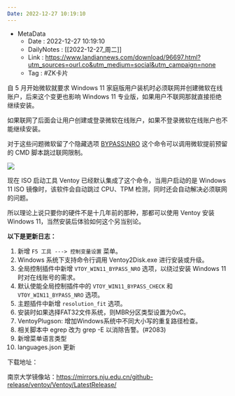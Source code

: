 ```yaml
---
Date: 2022-12-27 10:19:10
---
```

- MetaData
	- Date : 2022-12-27 10:19:10
	- DailyNotes : [[2022-12-27_周二]]
	- Link : https://www.landiannews.com/download/96697.html?utm_sources=ourl.co&utm_medium=social&utm_campaign=none
	- Tag : #ZK卡片 


自 5 月开始微软就要求 Windows 11 家庭版用户装机时必须联网并创建微软在线账户，后来这个变更也影响 Windows 11 专业版，如果用户不联网那就直接拒绝继续安装。

如果联网了后面会让用户创建或登录微软在线账户，如果不登录微软在线账户也不能继续安装。

对于这些问题微软留了个隐藏选项 [BYPASS\NRO](https://www.landiannews.com/archives/96120.html) 这个命令可以调用微软提前预留的 CMD 脚本跳过联网限制。

![](https://kiwi4814-1256211473.cos.ap-nanjing.myqcloud.com/img/202212271018812.webp)

现在 ISO 启动工具 Ventoy 已经默认集成了这个命令，当用户启动的是 Windows 11 ISO 镜像时，该软件会自动跳过 CPU、TPM 检测，同时还会自动解决必须联网的问题。

所以理论上说只要你的硬件不是十几年前的那种，那都可以使用 Ventoy 安装 Windows 11，当然安装后体验如何这个另当别论。



**以下是更新日志：**

1. 新增 `F5 工具 ---> 控制变量设置` 菜单。
2. Windows 系统下支持命令行调用 Ventoy2Disk.exe 进行安装或升级。
3. 全局控制插件中新增 `VTOY_WIN11_BYPASS_NRO` 选项，以绕过安装 Windows 11 时对在线账号的需求。
4. 默认使能全局控制插件中的 `VTOY_WIN11_BYPASS_CHECK` 和 `VTOY_WIN11_BYPASS_NRO` 选项。
5. 主题插件中新增 `resolution_fit` 选项。
6. 安装时如果选择FAT32文件系统，则MBR分区类型设置为0xC。
7. VentoyPlugson: 增加Windows系统中不同大小写的重复路径检查。
8. 相关脚本中 egrep 改为 grep -E 以消除告警。(#2083)
9. 新增菜单语言类型
10. languages.json 更新

下载地址：

南京大学镜像站：https://mirrors.nju.edu.cn/github-release/ventoy/Ventoy/LatestRelease/